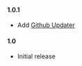 #### 1.0.1
* Add [Github Updater](https://github.com/afragen/github-updater)

#### 1.0
* Initial release